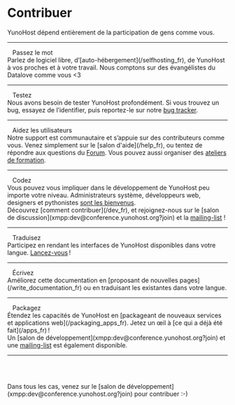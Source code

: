 # Contribuer

<p class="lead">
YunoHost dépend entièrement de la participation de gens comme vous.
</p>

---

<div class="row">
<div class="col col-md-3 lead">
<span class="glyphicon glyphicon-heart"></span>&nbsp;&nbsp; Passez le mot
</div>
<div class="col col-md-8" markdown="1">
Parlez de logiciel libre, d’[auto-hébergement](/selfhosting_fr), de YunoHost à vos proches et à votre travail. Nous comptons sur des évangélistes du Datalove comme vous <3
</div>
</div>

---

<div class="row">
<div class="col col-md-3 lead">
<span class="glyphicon glyphicon-exclamation-sign"></span>&nbsp;&nbsp; Testez
</div>
<div class="col col-md-8" markdown="1">
Nous avons besoin de tester YunoHost profondément. Si vous trouvez un bug, essayez de l’identifier, puis reportez-le sur notre <a href="https://github.com/YunoHost/issues/issues/new" target="_blank">bug tracker</a>.
</div>
</div>

---

<div class="row">
<div class="col col-md-3 lead">
<span class="glyphicon glyphicon-user"></span>&nbsp;&nbsp; Aidez les utilisateurs
</div>
<div class="col col-md-8" markdown="1">
Notre support est communautaire et s’appuie sur des contributeurs comme vous. Venez simplement sur le [salon d'aide](/help_fr), ou tentez de répondre aux questions du <a href="https://forum.yunohost.org/" target="_blank">Forum</a>. Vous pouvez aussi organiser des <a href="https://hackstub.netlib.re/wiki/index.php?title=Atelier_3_avenir%28s%29_d%27internet_-_Introduction_%C3%A0_Yunohost_et_la_brique_internet" target="_blank">ateliers de formation</a>.
</div>
</div>

---

<div class="row">
<div class="col col-md-3 lead">
<span class="glyphicon glyphicon-cog"></span>&nbsp;&nbsp; Codez
</div>
<div class="col col-md-8" markdown="1">
Vous pouvez vous impliquer dans le développement de YunoHost peu importe votre niveau. Administrateurs système, développeurs web, designers et pythonistes <a href="https://github.com/YunoHost" target="_blank">sont les bienvenus</a>.<br>
Découvrez [comment contribuer](/dev_fr), et rejoignez-nous sur le [salon de discussion](xmpp:dev@conference.yunohost.org?join) et la <a href="http://list.yunohost.org/cgi-bin/mailman/listinfo/contrib">mailing-list</a> !
</div>
</div>

---

<div class="row">
<div class="col col-md-3 lead">
<span class="glyphicon glyphicon-globe"></span>&nbsp;&nbsp; Traduisez
</div>
<div class="col col-md-8" markdown="1">
Participez en rendant les interfaces de YunoHost disponibles dans votre langue. <a href="https://translate.yunohost.org/" target="_blank">Lancez-vous</a> !
</div>
</div>

---

<div class="row">
<div class="col col-md-3 lead">
<span class="glyphicon glyphicon-edit"></span>&nbsp;&nbsp; Écrivez
</div>
<div class="col col-md-8" markdown="1">
Améliorez cette documentation en [proposant de nouvelles pages](/write_documentation_fr) ou en traduisant les existantes dans votre langue.
</div>
</div>

---

<div class="row">
<div class="col col-md-3 lead">
<span class="glyphicon glyphicon-gift"></span>&nbsp;&nbsp; Packagez
</div>
<div class="col col-md-8" markdown="1">
Étendez les capacités de YunoHost en [packageant de nouveaux services et applications web](/packaging_apps_fr). Jetez un œil à [ce qui a déjà été fait](/apps_fr) !
<br>
Un [salon de développement](xmpp:dev@conference.yunohost.org?join) et une <a href="http://list.yunohost.org/cgi-bin/mailman/listinfo/apps">mailing-list</a> est également disponible.
</div>
</div>

---

<!--

<div class="row">
<div class="col col-md-3 lead">
<span class="glyphicon glyphicon glyphicon-upload"></span>&nbsp;&nbsp; Seedez
</div>
<div class="col col-md-8" markdown="1">
Seedez (partagez) avec le système de Torrent les images de YunoHost : [live](http://build.yunohost.org/yunohost-live.iso.torrent), [32 bits](http://build.yunohost.org/yunohostv2-latest-i386.iso.torrent) et [64 bits](http://build.yunohost.org/yunohostv2-latest-amd64.iso.torrent).
</div>
</div>

---

-->

<br>
<br>
<p class="lead" markdown="1">Dans tous les cas, venez sur le [salon de développement](xmpp:dev@conference.yunohost.org?join) pour contribuer :-)</p>

